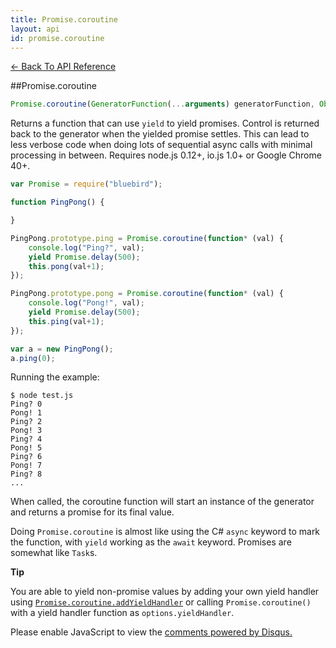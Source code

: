 ```yaml
---
title: Promise.coroutine
layout: api
id: promise.coroutine
---
```


[← Back To API Reference](/docs/api-reference.html)
<div class="api-code-section"><markdown>
##Promise.coroutine

```js
Promise.coroutine(GeneratorFunction(...arguments) generatorFunction, Object options) -> function
```

Returns a function that can use `yield` to yield promises. Control is returned back to the generator when the yielded promise settles. This can lead to less verbose code when doing lots of sequential async calls with minimal processing in between. Requires node.js 0.12+, io.js 1.0+ or Google Chrome 40+.

```js
var Promise = require("bluebird");

function PingPong() {

}

PingPong.prototype.ping = Promise.coroutine(function* (val) {
    console.log("Ping?", val);
    yield Promise.delay(500);
    this.pong(val+1);
});

PingPong.prototype.pong = Promise.coroutine(function* (val) {
    console.log("Pong!", val);
    yield Promise.delay(500);
    this.ping(val+1);
});

var a = new PingPong();
a.ping(0);
```

Running the example:

    $ node test.js
    Ping? 0
    Pong! 1
    Ping? 2
    Pong! 3
    Ping? 4
    Pong! 5
    Ping? 6
    Pong! 7
    Ping? 8
    ...

When called, the coroutine function will start an instance of the generator and returns a promise for its final value.

Doing `Promise.coroutine` is almost like using the C# `async` keyword to mark the function, with `yield` working as the `await` keyword. Promises are somewhat like `Task`s.

**Tip**

You are able to yield non-promise values by adding your own yield handler using  [`Promise.coroutine.addYieldHandler`](.) or calling `Promise.coroutine()` with a yield handler function as `options.yieldHandler`.
</markdown></div>

<div id="disqus_thread"></div>
<script type="text/javascript">
    var disqus_title = "Promise.coroutine";
    var disqus_shortname = "bluebirdjs";
    var disqus_identifier = "disqus-id-promise.coroutine";
    
    (function() {
        var dsq = document.createElement("script"); dsq.type = "text/javascript"; dsq.async = true;
        dsq.src = "//" + disqus_shortname + ".disqus.com/embed.js";
        (document.getElementsByTagName("head")[0] || document.getElementsByTagName("body")[0]).appendChild(dsq);
    })();
</script>
<noscript>Please enable JavaScript to view the <a href="https://disqus.com/?ref_noscript" rel="nofollow">comments powered by Disqus.</a></noscript>
